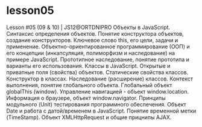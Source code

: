 # lesson05
Lesson #05 (09 &amp; 10) | JS12@ORTDNIPRO Объекты в JavaScript. Синтаксис определения объектов. Понятие конструктора объектов, создание конструкторов. Ключевое слово this, его цели, задачи и применение. Объектно-ориентированное программирование (ООП) и его концепции (инкапсуляция, полиморфизм и наследование) на примере JavaScript. Прототипное наследование, понятие прототипа и варианты его использования. Классы в JavaScript. Открытые и приватные поля (свойства) объектов. Статические свойства классов. Конструктор в классах. Наследование (расширение) классов. Контекст выполнения, понятие глобального объекта. Глобальный объект globalThis (window). Управление навигацией - объект window.location. Информация о браузере, объект window.navigator. Принципы модульного (Unit) тестирования программного обеспечения. Объект Date и работа с датой/временем в JavaScript. Понятие временной метки (TimeStamp). Объект XMLHttpRequest и общие прицнипы AJAX.
